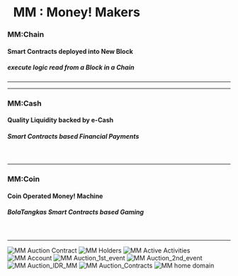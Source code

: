 # &nbsp; MM : Money! Makers


###   MM:Chain
####  Smart Contracts deployed into New Block
##### execute logic read from a Block in a Chain


<hr />


---



###   MM:Cash
####  Quality Liquidity backed by e-Cash
##### Smart Contracts based Financial Payments


<br />


---


###   MM:Coin
####  Coin Operated Money! Machine  
##### BolaTangkas Smart Contracts based Gaming


<br />


---

  
![MM Auction Contract](./images/_MM_technical_architecture_000_.png)
![MM Holders](./images/_MM_technical_architecture_001_.png)
![MM Active Activities](./images/_MM_technical_architecture_002_.png)
![MM Account](./images/_MM_technical_architecture_003_.png)
![MM Auction_1st_event](./images/_MM_technical_architecture_006_.png)
![MM Auction_2nd_event](./images/_MM_technical_architecture_007_.png)
![MM Auction_IDR_MM](./images/_MM_technical_architecture_008_.png)
![MM Auction_Contracts](./images/_MM_technical_architecture_009_.png)
![MM home domain](./images/_MM_technical_architecture_005_.png)
